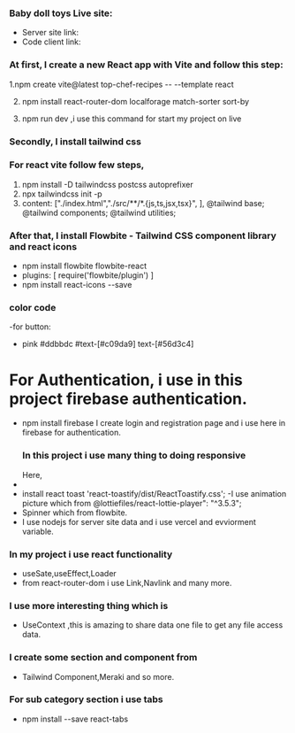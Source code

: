 ### Baby doll toys Live site:

- Server site link:
- Code client link:

### At first, I create a new React app with Vite and follow this step:

1.npm create vite@latest top-chef-recipes -- --template react

2. npm install react-router-dom localforage match-sorter sort-by

3. npm run dev ,i use this command for start my project on live

### Secondly, I install tailwind css

### For react vite follow few steps,

1.  npm install -D tailwindcss postcss autoprefixer
2.  npx tailwindcss init -p
3.  content: ["./index.html","./src/**/*.{js,ts,jsx,tsx}", ],
    @tailwind base;
    @tailwind components;
    @tailwind utilities;

### After that, I install Flowbite - Tailwind CSS component library and react icons

- npm install flowbite flowbite-react
- plugins: [
  require('flowbite/plugin')
  ]
- npm install react-icons --save

### color code

-for button:

- pink #ddbbdc #text-[#c09da9] text-[#56d3c4]

# For Authentication, i use in this project firebase authentication.

- npm install firebase
  I create login and registration page and i use here in firebase for authentication.
  ### In this project i use many thing to doing responsive
  Here,
-
- install react toast 'react-toastify/dist/ReactToastify.css';
  -I use animation picture which from @lottiefiles/react-lottie-player": "^3.5.3";
- Spinner which from flowbite.
- I use nodejs for server site data and i use vercel and evviorment variable.

### In my project i use react functionality

- useSate,useEffect,Loader
- from react-router-dom i use Link,Navlink and many more.

### I use more interesting thing which is

- UseContext ,this is amazing to share data one file to get any file access data.

### I create some section and component from

- Tailwind Component,Meraki and so more.

### For sub category section i use tabs

- npm install --save react-tabs
